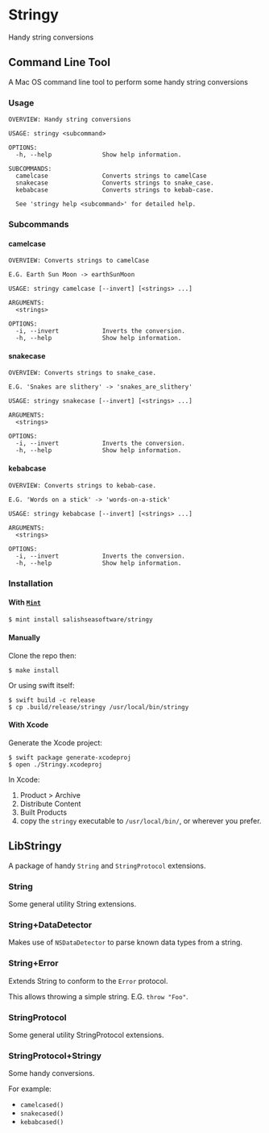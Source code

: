 # Stringy

Handy string conversions

## Command Line Tool

A Mac OS command line tool to perform some handy string conversions

### Usage

```
OVERVIEW: Handy string conversions

USAGE: stringy <subcommand>

OPTIONS:
  -h, --help              Show help information.

SUBCOMMANDS:
  camelcase               Converts strings to camelCase
  snakecase               Converts strings to snake_case.
  kebabcase               Converts strings to kebab-case.

  See 'stringy help <subcommand>' for detailed help.
```

### Subcommands

#### camelcase

```
OVERVIEW: Converts strings to camelCase

E.G. Earth Sun Moon -> earthSunMoon

USAGE: stringy camelcase [--invert] [<strings> ...]

ARGUMENTS:
  <strings>

OPTIONS:
  -i, --invert            Inverts the conversion. 
  -h, --help              Show help information.
```

#### snakecase

```
OVERVIEW: Converts strings to snake_case.

E.G. 'Snakes are slithery' -> 'snakes_are_slithery'

USAGE: stringy snakecase [--invert] [<strings> ...]

ARGUMENTS:
  <strings>

OPTIONS:
  -i, --invert            Inverts the conversion. 
  -h, --help              Show help information.
```

#### kebabcase

```
OVERVIEW: Converts strings to kebab-case.

E.G. 'Words on a stick' -> 'words-on-a-stick'

USAGE: stringy kebabcase [--invert] [<strings> ...]

ARGUMENTS:
  <strings>

OPTIONS:
  -i, --invert            Inverts the conversion. 
  -h, --help              Show help information.
```

### Installation


#### With [`Mint`](https://github.com/yonaskolb/Mint)

```sh
$ mint install salishseasoftware/stringy
```


#### Manually

Clone the repo then:

```
$ make install
```

Or using swift itself:

```
$ swift build -c release
$ cp .build/release/stringy /usr/local/bin/stringy
```

#### With Xcode

Generate the Xcode project:

```
$ swift package generate-xcodeproj
$ open ./Stringy.xcodeproj
```

In Xcode:

1. Product > Archive
1. Distribute Content
1. Built Products
1. copy the `stringy` executable to `/usr/local/bin/`, or wherever you prefer.


## LibStringy

A package of handy `String` and `StringProtocol` extensions.

### String

Some general utility String extensions.

### String+DataDetector

Makes use of `NSDataDetector` to parse known data types from a string.

### String+Error

Extends String to conform to the `Error` protocol.

This allows throwing a simple string. E.G. `throw "Foo"`.

### StringProtocol

Some general utility StringProtocol extensions.

### StringProtocol+Stringy

Some handy conversions.

For example:

- `camelcased()`
- `snakecased()` 
- `kebabcased()`
